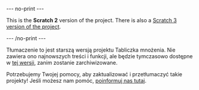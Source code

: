 --- no-print ---

This is the **Scratch 2** version of the project. There is also a [Scratch 3 version of the project](https://projects.raspberrypi.org/pl-PL/projects/brain-game).

--- /no-print ---

Tłumaczenie to jest starszą wersją projektu Tabliczka mnożenia. Nie zawiera ono najnowszych treści i funkcji, ale będzie tymczasowo dostępne w [tej wersji](images/brain-game-pl-PL.pdf), zanim zostanie zarchiwizowane. 

Potrzebujemy Twojej pomocy, aby zaktualizować i przetłumaczyć takie projekty! Jeśli możesz nam pomóc, [poinformuj nas tutaj](http://rpf.io/translators).
